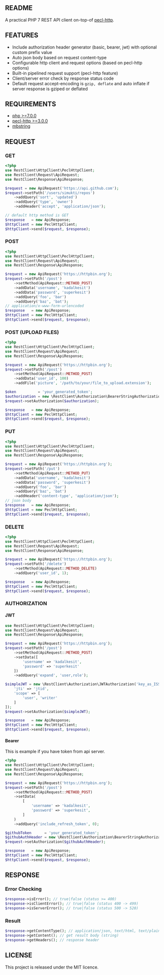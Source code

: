 ## README
A practical PHP 7 REST API client on-top-of [pecl-http](https://pecl.php.net/package/pecl_http).

## FEATURES
- Include authorization header generator (basic, bearer, jwt) with optional custom prefix value
- Auto json body based on request content-type
- Configurable http client and request options (based on pecl-http options)
- Built-in pipelined request support (pecl-http feature)
- Client/server error check by response status code
- Default request accept-encoding is `gzip, deflate` and auto inflate if server response is gziped or deflated

## REQUIREMENTS
- [php >=7.0.0](https://secure.php.net/)
- [pecl-http >=3.0.0](https://pecl.php.net/package/pecl_http)
- [mbstring](http://php.net/manual/en/book.mbstring.php)

## REQUEST
### GET
```php
<?php
use RestClient\HttpClient\PeclHttpClient;
use RestClient\Request\ApiRequest;
use RestClient\Response\ApiResponse;

$request = new ApiRequest('https://api.github.com');
$request->setPath('/users/simukti/repos')
    ->addQuery('sort', 'updated')
    ->addQuery('type', 'owner')
    ->addHeader('accept', 'application/json');

// default http method is GET
$response   = new ApiResponse;
$httpClient = new PeclHttpClient;
$httpClient->send($request, $response);
```

### POST
```php
<?php
use RestClient\HttpClient\PeclHttpClient;
use RestClient\Request\ApiRequest;
use RestClient\Response\ApiResponse;

$request = new ApiRequest('https://httpbin.org');
$request->setPath('/post')
    ->setMethod(ApiRequest::METHOD_POST)
    ->addData('username', 'kadalkesit')
    ->addData('password', 'superkesit')
    ->addQuery('foo', 'bar')
    ->addQuery('baz', 'bat');
// application/x-www-form-urlencoded
$response   = new ApiResponse;
$httpClient = new PeclHttpClient;
$httpClient->send($request, $response);
```

### POST (UPLOAD FILES)
```php
<?php
use RestClient\HttpClient\PeclHttpClient;
use RestClient\Request\ApiRequest;
use RestClient\Response\ApiResponse;

$request = new ApiRequest('https://httpbin.org');
$request->setPath('/post')
    ->setMethod(ApiRequest::METHOD_POST)
    ->addData('user_id', 100)
    ->addFile('picture', '/path/to/your/file_to_upload.extension');

$oken          = 'your_generated_token';
$authorization = new \RestClient\Authorization\BearerStringAuthorization($githubToken);
$request->setAuthorization($authorization);

$response   = new ApiResponse;
$httpClient = new PeclHttpClient;
$httpClient->send($request, $response);
```

### PUT
```php
<?php
use RestClient\HttpClient\PeclHttpClient;
use RestClient\Request\ApiRequest;
use RestClient\Response\ApiResponse;

$request = new ApiRequest('https://httpbin.org');
$request->setPath('/put')
    ->setMethod(ApiRequest::METHOD_PUT)
    ->addData('username', 'kadalkesit')
    ->addData('password', 'superkesit')
    ->addQuery('foo', 'bar')
    ->addQuery('baz', 'bat')
    ->addHeader('content-type', 'application/json');
// json body
$response   = new ApiResponse;
$httpClient = new PeclHttpClient;
$httpClient->send($request, $response);
```

### DELETE
```php
<?php
use RestClient\HttpClient\PeclHttpClient;
use RestClient\Request\ApiRequest;
use RestClient\Response\ApiResponse;

$request = new ApiRequest('https://httpbin.org');
$request->setPath('/delete')
    ->setMethod(ApiRequest::METHOD_DELETE)
    ->addQuery('user_id', 1);

$response   = new ApiResponse;
$httpClient = new PeclHttpClient;
$httpClient->send($request, $response);
```
### AUTHORIZATION
#### JWT
```php
use RestClient\HttpClient\PeclHttpClient;
use RestClient\Request\ApiRequest;
use RestClient\Response\ApiResponse;

$request = new ApiRequest('https://httpbin.org');
$request->setPath('/post')
    ->setMethod(ApiRequest::METHOD_POST)
    ->setData([
        'username' => 'kadalkesit',
        'password' => 'superkesit'
    ])
    ->addQuery('expand', 'user,role');

$simpleJWT = new \RestClient\Authorization\JWTAuthorization('key_as_ISS', 'secret', [
    'jti' => 'jtid',
    'scope' => [
        'user', 'writer'
    ]
]);
$request->setAuthorization($simpleJWT);

$response   = new ApiResponse;
$httpClient = new PeclHttpClient;
$httpClient->send($request, $response);
```

#### Bearer
This is example if you have token from api server.

```php
<?php
use RestClient\HttpClient\PeclHttpClient;
use RestClient\Request\ApiRequest;
use RestClient\Response\ApiResponse;

$request = new ApiRequest('https://httpbin.org');
$request->setPath('/post')
    ->setMethod(ApiRequest::METHOD_POST)
    ->setData(
        [
            'username' => 'kadalkesit',
            'password' => 'superkesit',
        ]
    )
    ->addQuery('include_refresh_token', 0);

$githubToken      = 'your_generated_token';
$githubAuthHeader = new \RestClient\Authorization\BearerStringAuthorization($githubToken);
$request->setAuthorization($githubAuthHeader);

$response   = new ApiResponse;
$httpClient = new PeclHttpClient;
$httpClient->send($request, $response);
```

## RESPONSE

### Error Checking
```php
$response->isError(); // true|false (status >= 400)
$response->isClientError(); // true|false (status 400 -> 499)
$response->isServerError(); // true|false (status 500 -> 520)
```

### Result
```php
$response->getContentType(); // application/json, text/html, text/plain, application/xml
$response->getContent(); // get result body (string)
$response->getHeaders(); // response header
```

## LICENSE
This project is released under the MIT licence.